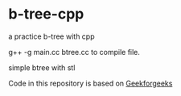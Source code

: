 # b-tree-cpp
a practice b-tree with cpp


g++ -g main.cc btree.cc to compile file.

simple btree with stl

Code in this repository is based on [Geekforgeeks](https://www.geeksforgeeks.org/introduction-of-b-tree-2/)